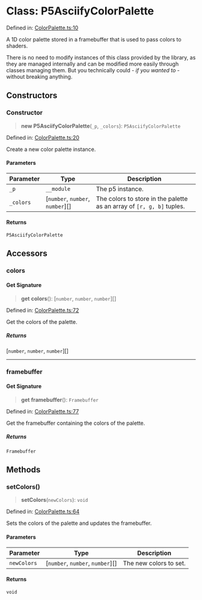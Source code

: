 # Class: P5AsciifyColorPalette

Defined in: [ColorPalette.ts:10](https://github.com/humanbydefinition/p5.asciify/blob/acb3864bb87a5b0a5cc804ffa11c35a35c3de1d3/src/lib/ColorPalette.ts#L10)

A 1D color palette stored in a framebuffer that is used to pass colors to shaders.

There is no need to modify instances of this class provided by the library,
as they are managed internally and can be modified more easily through classes managing them.
But you technically could - _if you wanted to_ - without breaking anything.

## Constructors

### Constructor

> **new P5AsciifyColorPalette**(`_p`, `_colors`): `P5AsciifyColorPalette`

Defined in: [ColorPalette.ts:20](https://github.com/humanbydefinition/p5.asciify/blob/acb3864bb87a5b0a5cc804ffa11c35a35c3de1d3/src/lib/ColorPalette.ts#L20)

Create a new color palette instance.

#### Parameters

| Parameter | Type                               | Description                                                           |
| --------- | ---------------------------------- | --------------------------------------------------------------------- |
| `_p`      | `__module`                         | The p5 instance.                                                      |
| `_colors` | \[`number`, `number`, `number`\][] | The colors to store in the palette as an array of `[r, g, b]` tuples. |

#### Returns

`P5AsciifyColorPalette`

## Accessors

### colors

#### Get Signature

> **get** **colors**(): \[`number`, `number`, `number`\][]

Defined in: [ColorPalette.ts:72](https://github.com/humanbydefinition/p5.asciify/blob/acb3864bb87a5b0a5cc804ffa11c35a35c3de1d3/src/lib/ColorPalette.ts#L72)

Get the colors of the palette.

##### Returns

\[`number`, `number`, `number`\][]

---

### framebuffer

#### Get Signature

> **get** **framebuffer**(): `Framebuffer`

Defined in: [ColorPalette.ts:77](https://github.com/humanbydefinition/p5.asciify/blob/acb3864bb87a5b0a5cc804ffa11c35a35c3de1d3/src/lib/ColorPalette.ts#L77)

Get the framebuffer containing the colors of the palette.

##### Returns

`Framebuffer`

## Methods

### setColors()

> **setColors**(`newColors`): `void`

Defined in: [ColorPalette.ts:64](https://github.com/humanbydefinition/p5.asciify/blob/acb3864bb87a5b0a5cc804ffa11c35a35c3de1d3/src/lib/ColorPalette.ts#L64)

Sets the colors of the palette and updates the framebuffer.

#### Parameters

| Parameter   | Type                               | Description            |
| ----------- | ---------------------------------- | ---------------------- |
| `newColors` | \[`number`, `number`, `number`\][] | The new colors to set. |

#### Returns

`void`
